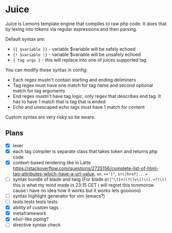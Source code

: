 # Juice

Juice is Lemons template engine that compiles to raw php code. It does that by lexing into tokens via regular expressions and then parsing.

Default syntax are:
- `{{ $variable }}` - variable $variable will be safely echoed
- `{! $variable !}` - variable $variable will be unsafely echoed
- `{ tag args }` - this will replace into one of juices supported tag

You can modify those syntax in config:

- Each regex mustn't contain starting and ending deliminers
- Tag regex must have one match for tag name and second optional match for tag arguments
- End regex mustn't have tag logic, only regex that describes end tag. It has to have 1 match that is tag that is ended
- Echo and unescaped echo tags must have 1 match for content

Custom syntax are very risky so be aware.

## Plans

- [x] lexer
- [x] each tag compiler is separate class that takes token and returns php code
- [x] context-based rendering like in Latte https://stackoverflow.com/questions/2725156/complete-list-of-html-tag-attributes-which-have-a-url-value, `on.+='|"`, `src|href|...=`
- [ ] syntax bundle of blade and twig (For blade `@([^\(]+)(?(?=\()\((.+?)\))` this is what my mind made in 23:15 CET i will regret this tommorow cause i have no idea how it works but it works lets goooooo)
- [ ] syntax highlight generator for vim (emacs?)
- [ ] tests tests tests tests
- [x] ability of custom tags
- [x] metaframework
- [x] elixir-like piping?
- [ ] directive syntax check
